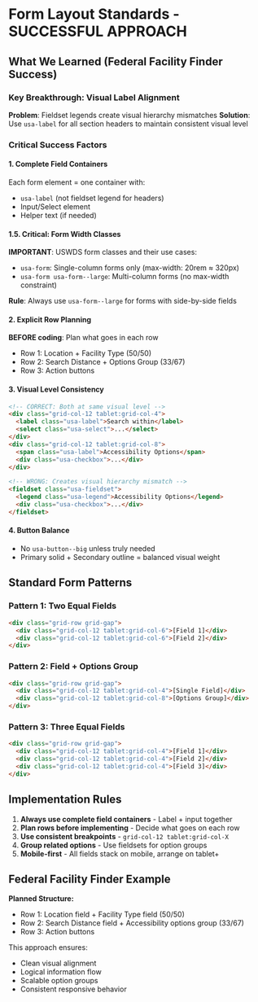 # Form Layout Standards - SUCCESSFUL APPROACH

## What We Learned (Federal Facility Finder Success)

### Key Breakthrough: Visual Label Alignment
**Problem**: Fieldset legends create visual hierarchy mismatches
**Solution**: Use `usa-label` for all section headers to maintain consistent visual level

### Critical Success Factors

#### 1. Complete Field Containers
Each form element = one container with:
- `usa-label` (not fieldset legend for headers)
- Input/Select element  
- Helper text (if needed)

#### 1.5. Critical: Form Width Classes
**IMPORTANT**: USWDS form classes and their use cases:
- `usa-form`: Single-column forms only (max-width: 20rem ≈ 320px)
- `usa-form usa-form--large`: Multi-column forms (no max-width constraint)

**Rule**: Always use `usa-form--large` for forms with side-by-side fields

#### 2. Explicit Row Planning
**BEFORE coding**: Plan what goes in each row
- Row 1: Location + Facility Type (50/50)
- Row 2: Search Distance + Options Group (33/67) 
- Row 3: Action buttons

#### 3. Visual Level Consistency
```html
<!-- CORRECT: Both at same visual level -->
<div class="grid-col-12 tablet:grid-col-4">
  <label class="usa-label">Search within</label>
  <select class="usa-select">...</select>
</div>
<div class="grid-col-12 tablet:grid-col-8">
  <span class="usa-label">Accessibility Options</span>
  <div class="usa-checkbox">...</div>
</div>

<!-- WRONG: Creates visual hierarchy mismatch -->
<fieldset class="usa-fieldset">
  <legend class="usa-legend">Accessibility Options</legend>
  <div class="usa-checkbox">...</div>
</fieldset>
```

#### 4. Button Balance
- No `usa-button--big` unless truly needed
- Primary solid + Secondary outline = balanced visual weight

## Standard Form Patterns

### Pattern 1: Two Equal Fields
```html
<div class="grid-row grid-gap">
  <div class="grid-col-12 tablet:grid-col-6">[Field 1]</div>
  <div class="grid-col-12 tablet:grid-col-6">[Field 2]</div>
</div>
```

### Pattern 2: Field + Options Group  
```html
<div class="grid-row grid-gap">
  <div class="grid-col-12 tablet:grid-col-4">[Single Field]</div>
  <div class="grid-col-12 tablet:grid-col-8">[Options Group]</div>
</div>
```

### Pattern 3: Three Equal Fields
```html
<div class="grid-row grid-gap">
  <div class="grid-col-12 tablet:grid-col-4">[Field 1]</div>
  <div class="grid-col-12 tablet:grid-col-4">[Field 2]</div>
  <div class="grid-col-12 tablet:grid-col-4">[Field 3]</div>
</div>
```

## Implementation Rules

1. **Always use complete field containers** - Label + input together
2. **Plan rows before implementing** - Decide what goes on each row
3. **Use consistent breakpoints** - `grid-col-12 tablet:grid-col-X`
4. **Group related options** - Use fieldsets for option groups
5. **Mobile-first** - All fields stack on mobile, arrange on tablet+

## Federal Facility Finder Example

**Planned Structure:**
- Row 1: Location field + Facility Type field (50/50)
- Row 2: Search Distance field + Accessibility options group (33/67)
- Row 3: Action buttons

This approach ensures:
- Clean visual alignment
- Logical information flow
- Scalable option groups
- Consistent responsive behavior